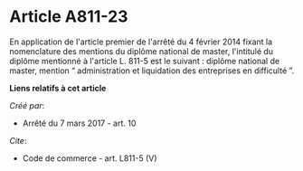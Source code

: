 # Article A811-23

En application de l'article premier de l'arrêté du 4 février 2014 fixant la nomenclature des mentions du diplôme national de
master, l'intitulé du diplôme mentionné à l'article L. 811-5 est le suivant : diplôme national de master, mention “
administration et liquidation des entreprises en difficulté ”.

**Liens relatifs à cet article**

_Créé par_:

  - Arrêté du 7 mars 2017 - art. 10

_Cite_:

  - Code de commerce - art. L811-5 (V)
